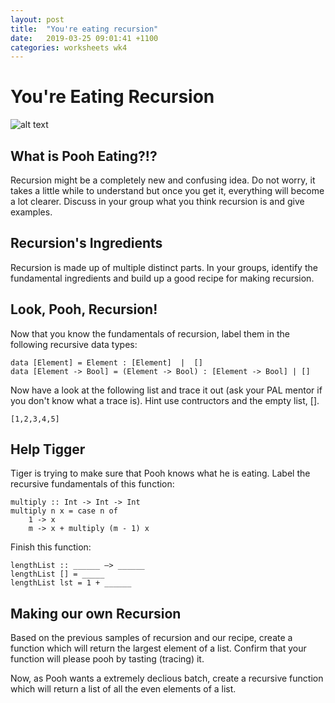 ```yaml
---
layout: post
title:  "You're eating recursion"
date:   2019-03-25 09:01:41 +1100
categories: worksheets wk4
---
```


# You're Eating Recursion

![alt text](https://scontent-ams3-1.cdninstagram.com/vp/71f0a1d912ebfa95fdaf7646ece4d165/5D19FAB4/t51.2885-15/e35/37953274_256707018262438_8711938167449583616_n.jpg?_nc_ht=scontent-ams3-1.cdninstagram.com)

## What is Pooh Eating?!?
Recursion might be a completely new and confusing idea. Do not worry, it takes a little while to understand but once you get it, everything will become a lot clearer. Discuss in your group what you think recursion is and give examples.

## Recursion's Ingredients
Recursion is made up of multiple distinct parts. In your groups, identify the fundamental ingredients and build up a good recipe for making recursion.

## Look, Pooh, Recursion!
Now that you know the fundamentals of recursion, label them in the following recursive data types:
```
data [Element] = Element : [Element]  |  []
data [Element -> Bool] = (Element -> Bool) : [Element -> Bool] | []
```
Now have a look at the following list and trace it out (ask your PAL mentor if you don't know what a trace is). Hint use contructors and the empty list, [].
```
[1,2,3,4,5]
```

## Help Tigger
Tiger is trying to make sure that Pooh knows what he is eating. Label the recursive fundamentals of this function:
```
multiply :: Int -> Int -> Int
multiply n x = case n of
    1 -> x
    m -> x + multiply (m - 1) x
```
Finish this function:
```
lengthList :: ______ —> ______
lengthList [] = _____
lengthList lst = 1 + ______
```
 
 
## Making our own Recursion
Based on the previous samples of recursion and our recipe, create a function which will return the largest element of a list. Confirm that your function will please pooh by tasting (tracing) it.

Now, as Pooh wants a extremely declious batch, create a recursive function which will return a list of all the even elements of a list.
